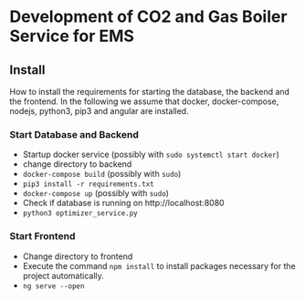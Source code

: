 # Development of CO2 and Gas Boiler Service for EMS

## Install
How to install the requirements for starting the database, the backend and the frontend. In the following we assume that docker, docker-compose, nodejs, python3, pip3 and angular are installed.

### Start Database and Backend
* Startup docker service (possibly with `sudo systemctl start docker`)
* change directory to backend
* `docker-compose build` (possibly with `sudo`)
* `pip3 install -r requirements.txt`
* `docker-compose up` (possibly with `sudo`)
* Check if database is running on http://localhost:8080
* `python3 optimizer_service.py`

### Start Frontend
* Change directory to frontend
* Execute the command `npm install` to install packages necessary for the project automatically.
* `ng serve --open`




